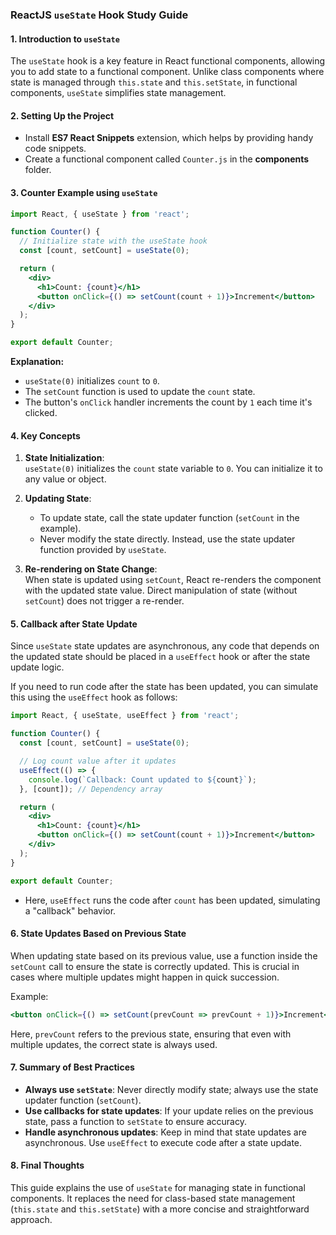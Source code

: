 ### ReactJS `useState` Hook Study Guide

#### 1. Introduction to `useState`
The `useState` hook is a key feature in React functional components, allowing you to add state to a functional component. Unlike class components where state is managed through `this.state` and `this.setState`, in functional components, `useState` simplifies state management.

#### 2. Setting Up the Project
- Install **ES7 React Snippets** extension, which helps by providing handy code snippets.
- Create a functional component called `Counter.js` in the **components** folder.

#### 3. Counter Example using `useState`

```jsx
import React, { useState } from 'react';

function Counter() {
  // Initialize state with the useState hook
  const [count, setCount] = useState(0);

  return (
    <div>
      <h1>Count: {count}</h1>
      <button onClick={() => setCount(count + 1)}>Increment</button>
    </div>
  );
}

export default Counter;
```

**Explanation:**
- `useState(0)` initializes `count` to `0`. 
- The `setCount` function is used to update the `count` state.
- The button's `onClick` handler increments the count by `1` each time it's clicked.

#### 4. Key Concepts

1. **State Initialization**:  
   `useState(0)` initializes the `count` state variable to `0`. You can initialize it to any value or object.

2. **Updating State**:  
   - To update state, call the state updater function (`setCount` in the example).
   - Never modify the state directly. Instead, use the state updater function provided by `useState`.

3. **Re-rendering on State Change**:  
   When state is updated using `setCount`, React re-renders the component with the updated state value. Direct manipulation of state (without `setCount`) does not trigger a re-render.

#### 5. Callback after State Update
Since `useState` state updates are asynchronous, any code that depends on the updated state should be placed in a `useEffect` hook or after the state update logic.

If you need to run code after the state has been updated, you can simulate this using the `useEffect` hook as follows:

```jsx
import React, { useState, useEffect } from 'react';

function Counter() {
  const [count, setCount] = useState(0);

  // Log count value after it updates
  useEffect(() => {
    console.log(`Callback: Count updated to ${count}`);
  }, [count]); // Dependency array

  return (
    <div>
      <h1>Count: {count}</h1>
      <button onClick={() => setCount(count + 1)}>Increment</button>
    </div>
  );
}

export default Counter;
```

- Here, `useEffect` runs the code after `count` has been updated, simulating a "callback" behavior.

#### 6. State Updates Based on Previous State
When updating state based on its previous value, use a function inside the `setCount` call to ensure the state is correctly updated. This is crucial in cases where multiple updates might happen in quick succession.

Example:

```jsx
<button onClick={() => setCount(prevCount => prevCount + 1)}>Increment</button>
```

Here, `prevCount` refers to the previous state, ensuring that even with multiple updates, the correct state is always used.

#### 7. Summary of Best Practices
- **Always use `setState`**: Never directly modify state; always use the state updater function (`setCount`).
- **Use callbacks for state updates**: If your update relies on the previous state, pass a function to `setState` to ensure accuracy.
- **Handle asynchronous updates**: Keep in mind that state updates are asynchronous. Use `useEffect` to execute code after a state update.

#### 8. Final Thoughts
This guide explains the use of `useState` for managing state in functional components. It replaces the need for class-based state management (`this.state` and `this.setState`) with a more concise and straightforward approach.